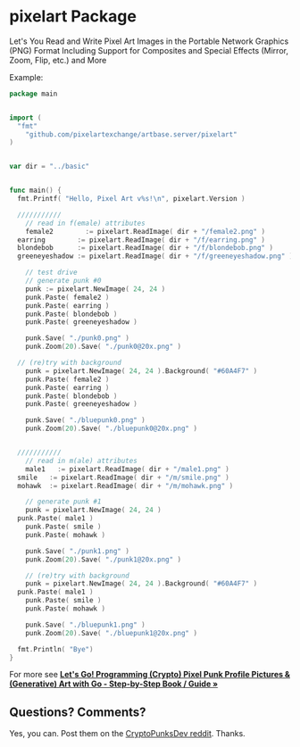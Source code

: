 # pixelart Package

Let's You Read and Write Pixel Art Images in the Portable Network Graphics (PNG) Format Including Support for Composites and Special Effects (Mirror, Zoom, Flip, etc.) and More


Example:


``` go
package main


import (
  "fmt"
	"github.com/pixelartexchange/artbase.server/pixelart"
)


var dir = "../basic"


func main() {
  fmt.Printf( "Hello, Pixel Art v%s!\n", pixelart.Version )

  ///////////
	// read in f(emale) attributes
	female2        := pixelart.ReadImage( dir + "/female2.png" )
  earring        := pixelart.ReadImage( dir + "/f/earring.png" )
  blondebob      := pixelart.ReadImage( dir + "/f/blondebob.png" )
  greeneyeshadow := pixelart.ReadImage( dir + "/f/greeneyeshadow.png" )

	// test drive
	// generate punk #0
	punk := pixelart.NewImage( 24, 24 )
	punk.Paste( female2 )
	punk.Paste( earring )
	punk.Paste( blondebob )
	punk.Paste( greeneyeshadow )

	punk.Save( "./punk0.png" )
	punk.Zoom(20).Save( "./punk0@20x.png" )

  // (re)try with background
	punk = pixelart.NewImage( 24, 24 ).Background( "#60A4F7" )
	punk.Paste( female2 )
	punk.Paste( earring )
	punk.Paste( blondebob )
	punk.Paste( greeneyeshadow )

	punk.Save( "./bluepunk0.png" )
	punk.Zoom(20).Save( "./bluepunk0@20x.png" )


  ///////////
	// read in m(ale) attributes
	male1   := pixelart.ReadImage( dir + "/male1.png" )
  smile   := pixelart.ReadImage( dir + "/m/smile.png" )
  mohawk  := pixelart.ReadImage( dir + "/m/mohawk.png" )

	// generate punk #1
	punk = pixelart.NewImage( 24, 24 )
  punk.Paste( male1 )
	punk.Paste( smile )
	punk.Paste( mohawk )

	punk.Save( "./punk1.png" )
	punk.Zoom(20).Save( "./punk1@20x.png" )

	// (re)try with background
	punk = pixelart.NewImage( 24, 24 ).Background( "#60A4F7" )
  punk.Paste( male1 )
	punk.Paste( smile )
	punk.Paste( mohawk )

	punk.Save( "./bluepunk1.png" )
	punk.Zoom(20).Save( "./bluepunk1@20x.png" )

  fmt.Println( "Bye")
}
```



For more see [**Let's Go! Programming (Crypto) Pixel Punk Profile Pictures & (Generative) Art with Go - Step-by-Step Book / Guide »**](https://github.com/cryptopunksnotdead/lets-go-programming-cryptopunks)




## Questions? Comments?

Yes, you can. Post them on the [CryptoPunksDev reddit](https://old.reddit.com/r/CryptoPunksDev). Thanks.